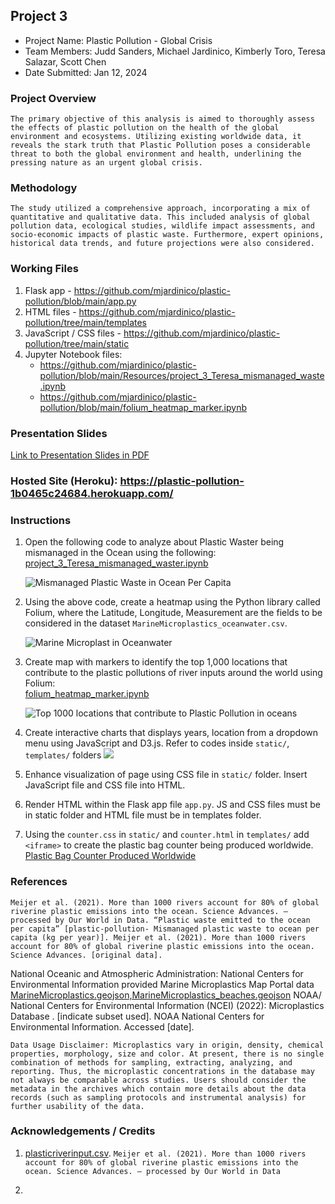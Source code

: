 ##  Project 3
* Project Name: Plastic Pollution - Global Crisis
* Team Members: Judd Sanders, Michael Jardinico, Kimberly Toro, Teresa Salazar, Scott Chen
* Date Submitted: Jan 12, 2024

### Project Overview
`The primary objective of this analysis is aimed to thoroughly assess the effects of plastic pollution on the health of the global environment and ecosystems. Utilizing existing worldwide data, it reveals the stark truth that Plastic Pollution poses a considerable threat to both the global environment and health, underlining the pressing nature as an urgent global crisis. `

### Methodology
`The study utilized a comprehensive approach, incorporating a mix of quantitative and qualitative data. This included analysis of global pollution data, ecological studies, wildlife impact assessments, and socio-economic impacts of plastic waste. Furthermore, expert opinions, historical data trends, and future projections were also considered.`

### Working Files
1. Flask app - https://github.com/mjardinico/plastic-pollution/blob/main/app.py
2. HTML files - https://github.com/mjardinico/plastic-pollution/tree/main/templates
3. JavaScript / CSS files - https://github.com/mjardinico/plastic-pollution/tree/main/static
4. Jupyter Notebook files: 
    - https://github.com/mjardinico/plastic-pollution/blob/main/Resources/project_3_Teresa_mismanaged_waste.ipynb 
    - https://github.com/mjardinico/plastic-pollution/blob/main/folium_heatmap_marker.ipynb 


### Presentation Slides
[Link to Presentation Slides in PDF](https://github.com/mjardinico/plastic-pollution/blob/main/Resources/Plastic_Pollution.pdf)



### Hosted Site (Heroku):  https://plastic-pollution-1b0465c24684.herokuapp.com/ 

### Instructions
1. Open the following code to analyze about Plastic Waster being mismanaged in the Ocean using the following: [project_3_Teresa_mismanaged_waster.ipynb](https://github.com/mjardinico/plastic-pollution/blob/main/Resources/project_3_Teresa_mismanaged_waste.ipynb) 

    ![Mismanaged Plastic Waste in Ocean Per Capita](https://github.com/mjardinico/plastic-pollution/blob/main/Resources/mismanaged_plastic_waste_to_ocean_per_capita.png)

2. Using the above code, create a heatmap using the Python library called Folium, where the Latitude, Longitude, Measurement are the fields to be considered in the dataset `MarineMicroplastics_oceanwater.csv`.

    ![Marine Microplast in Oceanwater](https://github.com/mjardinico/plastic-pollution/blob/main/Resources/marine_microplastics_img.png)


2. Create map with markers to identify the top 1,000 locations that contribute to the plastic pollutions of river inputs around the world using Folium:  
[folium_heatmap_marker.ipynb](https://github.com/mjardinico/plastic-pollution/blob/main/folium_heatmap_marker.ipynb)
    
    <!-- ![Plastic Pollution River Input Heatmap](https://github.com/mjardinico/plastic-pollution/blob/main/Resources/40000_locations_river_inputs.png) -->

     ![Top 1000 locations that contribute to Plastic Pollution in oceans](https://github.com/mjardinico/plastic-pollution/blob/main/Resources/top_1000_river_inputs.png)

3. Create interactive charts that displays years, location from a dropdown menu using JavaScript and D3.js. Refer to codes inside `static/`, `templates/` folders
    ![](https://github.com/mjardinico/plastic-pollution/blob/main/Resources/Flask_app_img.png)


4. Enhance visualization of page using CSS file in `static/` folder. Insert JavaScript file and CSS file into HTML. 

5. Render HTML within the Flask app file `app.py`. JS and CSS files must be in static folder and HTML file must be in templates folder.

6. Using the `counter.css` in `static/` and `counter.html` in `templates/` add `<iframe>` to create the plastic bag counter being produced worldwide. 
    [Plastic Bag Counter Produced Worldwide](https://plastic-pollution-1b0465c24684.herokuapp.com/bagcounter) 


### References
`Meijer et al. (2021). More than 1000 rivers account for 80% of global riverine plastic emissions into the ocean. Science Advances. – processed by Our World in Data. “Plastic waste emitted to the ocean per capita” [plastic-pollution- Mismanaged plastic waste to ocean per capita (kg per year)]. Meijer et al. (2021). More than 1000 rivers account for 80% of global riverine plastic emissions into the ocean. Science Advances. [original data].`

National Oceanic and Atmospheric Administration:
National Centers for Environmental Information provided Marine Microplastics Map Portal data [MarineMicroplastics.geojson,MarineMicroplastics_beaches.geojson](https://www.ncei.noaa.gov/products/microplastics)
NOAA/ National Centers for Environmental Information (NCEI) (2022): Microplastics Database . [indicate subset used]. NOAA National Centers for Environmental Information. Accessed [date].

`Data Usage Disclaimer: Microplastics vary in origin, density, chemical properties, morphology, size and color. At present, there is no single combination of methods for sampling, extracting, analyzing, and reporting. Thus, the microplastic concentrations in the database may not always be comparable across studies. Users should consider the metadata in the archives which contain more details about the data records (such as sampling protocols and instrumental analysis) for further usability of the data.`

### Acknowledgements / Credits
1. [plasticriverinput.csv](https://github.com/mjardinico/plastic-pollution/blob/main/Resources/plasticriverinput_area.csv). 
`Meijer et al. (2021). More than 1000 rivers account for 80% of global riverine plastic emissions into the ocean. Science Advances. – processed by Our World in Data`

2. 